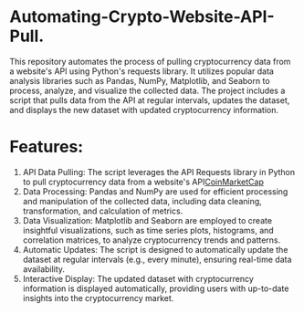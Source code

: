 # Automating-Crypto-Website-API-Pull.
This repository automates the process of pulling cryptocurrency data from a website's API using Python's requests library. It utilizes popular data analysis libraries such as Pandas, NumPy, Matplotlib, and Seaborn to process, analyze, and visualize the collected data. The project includes a script that pulls data from the API at regular intervals, updates the dataset, and displays the new dataset with updated cryptocurrency information.

# Features:
1. API Data Pulling: The script leverages the API Requests library in Python to pull cryptocurrency data from a website's API[CoinMarketCap](https://pro-api.coinmarketcap.com/v1/cryptocurrency/listings/latest)
2. Data Processing: Pandas and NumPy are used for efficient processing and manipulation of the collected data, including data cleaning, transformation, and calculation of metrics.
3. Data Visualization: Matplotlib and Seaborn are employed to create insightful visualizations, such as time series plots, histograms, and correlation matrices, to analyze cryptocurrency trends and patterns.
4. Automatic Updates: The script is designed to automatically update the dataset at regular intervals (e.g., every minute), ensuring real-time data availability.
5. Interactive Display: The updated dataset with cryptocurrency information is displayed automatically, providing users with up-to-date insights into the cryptocurrency market.

